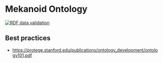 # Mekanoid Ontology

[![RDF data validation](https://github.com/ag0x00/ontology/actions/workflows/main.yml/badge.svg?branch=main)](https://github.com/ag0x00/ontology/actions/workflows/main.yml)

## Best practices
* https://protege.stanford.edu/publications/ontology_development/ontology101.pdf
